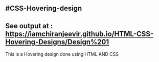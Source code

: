 #CSS-Hovering-design
-------------------------------------------------------------------
See output at : https://iamchiranjeevir.github.io/HTML-CSS-Hovering-Designs/Design%201
--------------------------------------------------
This is a Hovering design done using HTML AND CSS
